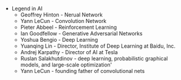 - Legend in AI
  - Geoffrey Hinton - Nerual Network
  - Yann LeCun - Convolution Network
  - Pieter Abbeel - Reinforcement Learning
  - Ian Goodfellow - Generative Adversarial Networks
  - Yoshua Bengio - Deep Learning
  - Yuanqing Lin - Director, Institute of Deep Learning at Baidu, Inc.
  - Andrej Karpathy - Director of AI at Tesla
  - Ruslan Salakhutdinov - deep learning, probabilistic graphical models, and large-scale optimization'
  - Yann LeCun - founding father of convolutional nets